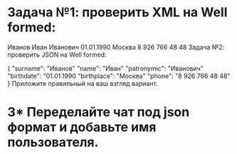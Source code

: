 # Задача №1: проверить XML на Well formed:

<req>
    <surname>Иванов</surname>
    <name>Иван</name>
    <patronymic>Иванович</patronymic>
    <birthdate>01.01.1990</birthdate>
    <birthplace>Москва</birthplace>
    <phone>8 926 766 48 48</phone>
</req

# Задача №2: проверить JSON на Well formed:

{
    "surname": "Иванов"
    "name": "Иван"
    "patronymic": "Иванович"
    "birthdate": "01.01.1990
    "birthplace": "Москва"
    "phone": "8 926 766 48 48"
}
Приложите правильный на ваш взгляд вариант.

# 3* Переделайте чат под json формат и добавьте имя пользователя.